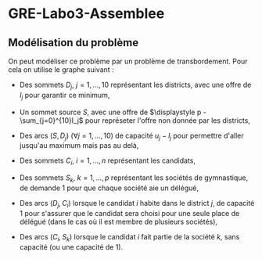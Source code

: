 # GRE-Labo3-Assemblee

## Modélisation du problème

On peut modéliser ce problème par un problème de transbordement. 
Pour cela on utilise le graphe suivant :
- Des sommets $D_j, ~ j = 1,\ldots,10$ représentant les districts, avec une offre de $l_j$ pour garantir ce minimum,

- Un sommet source $S$, avec une offre de $\displaystyle p - \sum_{j=0}^{10}l_j$ pour représeter l'offre non donnée par les districts,

- Des arcs $(S,D_j) ~(\forall j = 1,\ldots,10)$ de capacité $u_j - l_j$ pour permettre d'aller jusqu'au maximum mais pas au delà,

- Des sommets $C_i, ~ i = 1,\ldots,n$ représentant les candidats,

- Des sommets $S_k, ~ k = 1,\ldots,p$ représentant les sociétés de 
gymnastique, de demande 1 pour que chaque société aie un délégué,

- Des arcs $(D_j,C_i)$ lorsque le candidat $i$ habite dans le district $j$, de capacité 1 pour s'assurer que le candidat sera choisi pour une seule place de délégué (dans le cas où il est membre de plusieurs sociétés),

- Des arcs $(C_i,S_k)$ lorsque le candidat $i$ fait partie de la société $k$, sans capacité (ou une capacité de 1).